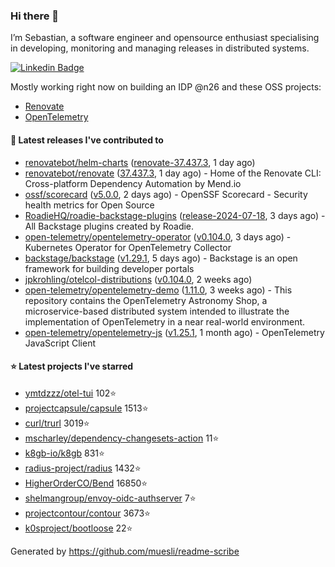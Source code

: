 ### Hi there 👋

I’m Sebastian, a software engineer and opensource enthusiast specialising in developing, monitoring and managing releases in distributed systems.    

[![Linkedin Badge](https://img.shields.io/badge/-LinkedIn-blue?style=flat&logo=Linkedin&logoColor=white&link=https://www.linkedin.com/in/sebastian-poxhofer/)](https://www.linkedin.com/in/sebastian-poxhofer/)

Mostly working right now on building an IDP @n26 and these OSS projects:
- [Renovate](https://github.com/renovatebot/renovate)
- [OpenTelemetry](https://github.com/open-telemetry)



#### 🚀 Latest releases I've contributed to

- [renovatebot/helm-charts](https://github.com/renovatebot/helm-charts) ([renovate-37.437.3](https://github.com/renovatebot/helm-charts/releases/tag/renovate-37.437.3), 1 day ago)
- [renovatebot/renovate](https://github.com/renovatebot/renovate) ([37.437.3](https://github.com/renovatebot/renovate/releases/tag/37.437.3), 1 day ago) - Home of the Renovate CLI: Cross-platform Dependency Automation by Mend.io
- [ossf/scorecard](https://github.com/ossf/scorecard) ([v5.0.0](https://github.com/ossf/scorecard/releases/tag/v5.0.0), 2 days ago) - OpenSSF Scorecard - Security health metrics for Open Source
- [RoadieHQ/roadie-backstage-plugins](https://github.com/RoadieHQ/roadie-backstage-plugins) ([release-2024-07-18](https://github.com/RoadieHQ/roadie-backstage-plugins/releases/tag/release-2024-07-18), 3 days ago) - All Backstage plugins created by Roadie.
- [open-telemetry/opentelemetry-operator](https://github.com/open-telemetry/opentelemetry-operator) ([v0.104.0](https://github.com/open-telemetry/opentelemetry-operator/releases/tag/v0.104.0), 3 days ago) - Kubernetes Operator for OpenTelemetry Collector
- [backstage/backstage](https://github.com/backstage/backstage) ([v1.29.1](https://github.com/backstage/backstage/releases/tag/v1.29.1), 5 days ago) - Backstage is an open framework for building developer portals
- [jpkrohling/otelcol-distributions](https://github.com/jpkrohling/otelcol-distributions) ([v0.104.0](https://github.com/jpkrohling/otelcol-distributions/releases/tag/v0.104.0), 2 weeks ago)
- [open-telemetry/opentelemetry-demo](https://github.com/open-telemetry/opentelemetry-demo) ([1.11.0](https://github.com/open-telemetry/opentelemetry-demo/releases/tag/1.11.0), 3 weeks ago) - This repository contains the OpenTelemetry Astronomy Shop, a microservice-based distributed system intended to illustrate the implementation of OpenTelemetry in a near real-world environment.
- [open-telemetry/opentelemetry-js](https://github.com/open-telemetry/opentelemetry-js) ([v1.25.1](https://github.com/open-telemetry/opentelemetry-js/releases/tag/v1.25.1), 1 month ago) - OpenTelemetry JavaScript Client

#### ⭐ Latest projects I've starred

- [ymtdzzz/otel-tui](https://github.com/ymtdzzz/otel-tui) 102⭐
- [projectcapsule/capsule](https://github.com/projectcapsule/capsule) 1513⭐
- [curl/trurl](https://github.com/curl/trurl) 3019⭐
- [mscharley/dependency-changesets-action](https://github.com/mscharley/dependency-changesets-action) 11⭐
- [k8gb-io/k8gb](https://github.com/k8gb-io/k8gb) 831⭐
- [radius-project/radius](https://github.com/radius-project/radius) 1432⭐
- [HigherOrderCO/Bend](https://github.com/HigherOrderCO/Bend) 16850⭐
- [shelmangroup/envoy-oidc-authserver](https://github.com/shelmangroup/envoy-oidc-authserver) 7⭐
- [projectcontour/contour](https://github.com/projectcontour/contour) 3673⭐
- [k0sproject/bootloose](https://github.com/k0sproject/bootloose) 22⭐



Generated by https://github.com/muesli/readme-scribe
